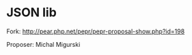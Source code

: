 # JSON lib

Fork: http://pear.php.net/pepr/pepr-proposal-show.php?id=198

Proposer: Michal Migurski 

